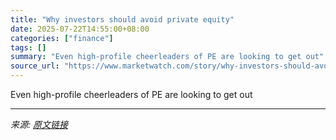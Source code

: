 ```yaml
---
title: "Why investors should avoid private equity"
date: 2025-07-22T14:55:00+08:00
categories: ["finance"]
tags: []
summary: "Even high-profile cheerleaders of PE are looking to get out"
source_url: "https://www.marketwatch.com/story/why-investors-should-avoid-private-equity-4d03f811?mod=mw_rss_topstories"
---
```


Even high-profile cheerleaders of PE are looking to get out

---

*来源: [原文链接](https://www.marketwatch.com/story/why-investors-should-avoid-private-equity-4d03f811?mod=mw_rss_topstories)*
